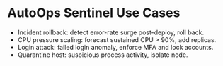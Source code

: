 # AutoOps Sentinel Use Cases

- Incident rollback: detect error-rate surge post-deploy, roll back.
- CPU pressure scaling: forecast sustained CPU > 90%, add replicas.
- Login attack: failed login anomaly, enforce MFA and lock accounts.
- Quarantine host: suspicious process activity, isolate node.

